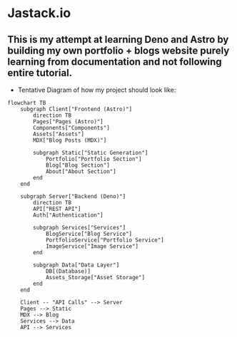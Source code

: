 # Jastack.io

## This is my attempt at learning Deno and Astro by building my own portfolio + blogs website purely learning from documentation and not following entire tutorial.


- Tentative Diagram of how my project should look like:
```mermaid
flowchart TB
    subgraph Client["Frontend (Astro)"]
        direction TB
        Pages["Pages (Astro)"]
        Components["Components"]
        Assets["Assets"]
        MDX["Blog Posts (MDX)"]
        
        subgraph Static["Static Generation"]
            Portfolio["Portfolio Section"]
            Blog["Blog Section"]
            About["About Section"]
        end
    end

    subgraph Server["Backend (Deno)"]
        direction TB
        API["REST API"]
        Auth["Authentication"]
        
        subgraph Services["Services"]
            BlogService["Blog Service"]
            PortfolioService["Portfolio Service"]
            ImageService["Image Service"]
        end
        
        subgraph Data["Data Layer"]
            DB[(Database)]
            Assets_Storage["Asset Storage"]
        end
    end
    
    Client -- "API Calls" --> Server
    Pages --> Static
    MDX --> Blog
    Services --> Data
    API --> Services
```